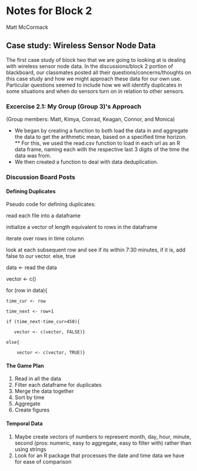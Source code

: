 # Notes for Block 2
Matt McCormack

## Case study: Wireless Sensor Node Data
The first case study of block two that we are going to looking at is dealing with wireless sensor node data.
In the discussions/block 2 portion of blackboard, our classmates posted all their questions/concerns/thoughts on this case study and how we might approach these data for our own use. Particular questions seemed to include how we will identify duplicates in some situations and when do sensors turn on in relation to other sensors.

### Excercise 2.1: My Group (Group 3)'s Approach
(Group members: Matt, Kimya, Conrad, Keagan, Connor, and Monica)
* We began by creating a function to both load the data in and aggregate the data to get the arithmetic mean, based on a specified time horizon.
** For this, we used the read.csv function to load in each url as an R data frame, naming each with the respective last 3 digits of the time the data was from.
* We then created a function to deal with data deduplication.

### Discussion Board Posts
#### Defining Duplicates
Pseudo code for defining duplicates:

read each file into a dataframe

initialize a vector of length equivalent to rows in the dataframe

iterate over rows in time column

look at each subsequent row and see if its within 7:30 minutes, if it is, add false to our vector. else, true


data <- read the data

vector <- c()

for (row in data){

    time_cur <- row
    
    time_next <- row+1
    
    if (time_next-time_cur>450){
    
       vector <- c(vector, FALSE)}
       
    else{
    
        vector <- c(vector, TRUE)}
        
#### The Game Plan
1) Read in all the data
2) Filter each dataframe for duplicates
3) Merge the data together
4) Sort by time
5) Aggregate
6) Create figures

#### Temporal Data
1) Maybe create vectors of numbers to represent month, day, hour, minute, second (pros: numeric, easy to aggregate, easy to filter with) rather than using strings
2) Look for an R package that processes the date and time data we have for ease of comparison
